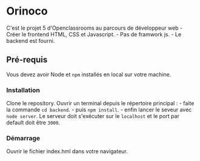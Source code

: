 # Orinoco #

C'est le projet 5 d'Openclassrooms au parcours de développeur web
    - Créer le frontend HTML, CSS et Javascript.
    - Pas de framwork js.
    - Le backend est fourni.

## Pré-requis ##

Vous devez avoir Node et `npm` installés en local sur votre machine.

### Installation ###

Clone le repository.
Ouvrir un terminal depuis le répertoire principal :
    - faite la commande `cd backend`.
    - puis `npm install`.
    - enfin lancer le seveur avec `node server`.
Le serveur doit s'exécuter sur le `localhost` et le port par default doit être `3000`.

### Démarrage ###

Ouvrir le fichier index.hml dans votre navigateur.
